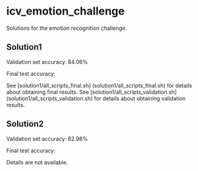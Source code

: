 # icv_emotion_challenge
Solutions for the emotion recognition challenge.

## Solution1

Validation set accuracy: 84.06%

Final test accuracy: 

See [solution1/all_scripts_final.sh] (solution1/all_scripts_final.sh) for details about obtaining final results.
See [solution1/all_scripts_validation.sh] (solution1/all_scripts_validation.sh) for details about obtaining validation results.


## Solution2

Validation set accuracy: 82.98%

Final test accuracy:

Details are not available.

